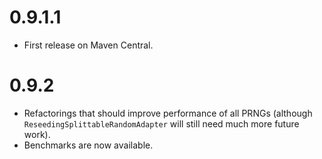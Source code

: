 # 0.9.1.1
* First release on Maven Central.

# 0.9.2
* Refactorings that should improve performance of all PRNGs (although
  `ReseedingSplittableRandomAdapter` will still need much more future work).
* Benchmarks are now available.
